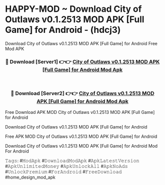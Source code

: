 # HAPPY-MOD ~ Download City of Outlaws v0.1.2513 MOD APK [Full Game] for Android - (hdcj3)
Download City of Outlaws v0.1.2513 MOD APK [Full Game] for Android Free Mod APK

<div align="center">
<h3>🔴 Download [Server1] 👉👉 <a href="https://apk-comot.site?title=City_of_Outlaws_v0.1.2513_MOD_APK_[Full_Game]_for_Android">City of Outlaws v0.1.2513 MOD APK [Full Game] for Android Mod Apk</a></h3><br>

<h3>🔴 Download [Server2] 👉👉 <a href="https://apk-comot.site?title=City_of_Outlaws_v0.1.2513_MOD_APK_[Full_Game]_for_Android">City of Outlaws v0.1.2513 MOD APK [Full Game] for Android Mod Apk</a></h3>
</div>


Free Download APK MOD City of Outlaws v0.1.2513 MOD APK [Full Game] for Android

Download City of Outlaws v0.1.2513 MOD APK [Full Game] for Android 

Free APK MOD City of Outlaws v0.1.2513 MOD APK [Full Game] for Android 

Download City of Outlaws v0.1.2513 MOD APK [Full Game] for Android Mod For Android

𝚃𝚊𝚐𝚜: #𝙼𝚘𝚍𝙰𝚙𝚔 #𝙳𝚘𝚠𝚗𝚕𝚘𝚊𝚍𝙼𝚘𝚍𝙰𝚙𝚔 #𝙰𝚙𝚔𝙻𝚊𝚝𝚎𝚜𝚝𝚅𝚎𝚛𝚜𝚒𝚘𝚗 #𝙰𝚙𝚔𝚄𝚗𝚕𝚒𝚖𝚒𝚝𝚎𝚍𝙼𝚘𝚗𝚎𝚢 #𝙰𝚙𝚔𝚄𝚗𝚕𝚘𝚌𝚔𝙰𝚕𝚕 #𝙰𝚙𝚔𝙽𝚘𝙰𝚍𝚜 #𝚄𝚗𝚕𝚘𝚌𝚔𝙿𝚛𝚎𝚖𝚒𝚞𝚖 #𝙵𝚘𝚛𝙰𝚗𝚍𝚛𝚘𝚒𝚍 #𝙵𝚛𝚎𝚎𝙳𝚘𝚠𝚗𝚕𝚘𝚊𝚍 #home_design_mod_apk